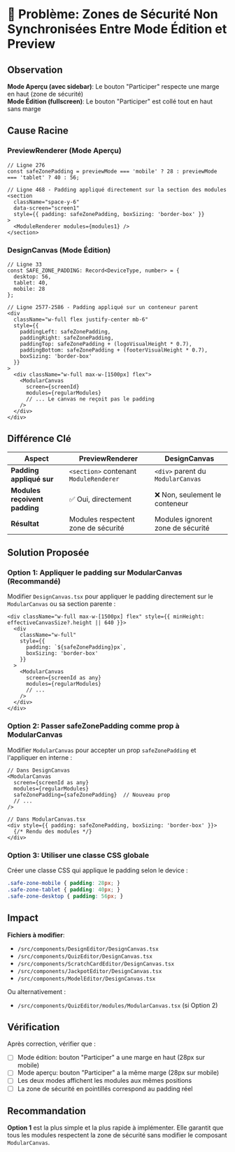 # 🎯 Problème: Zones de Sécurité Non Synchronisées Entre Mode Édition et Preview

## Observation

**Mode Aperçu (avec sidebar)**: Le bouton "Participer" respecte une marge en haut (zone de sécurité)  
**Mode Édition (fullscreen)**: Le bouton "Participer" est collé tout en haut sans marge

## Cause Racine

### PreviewRenderer (Mode Aperçu)
```tsx
// Ligne 276
const safeZonePadding = previewMode === 'mobile' ? 28 : previewMode === 'tablet' ? 40 : 56;

// Ligne 468 - Padding appliqué directement sur la section des modules
<section 
  className="space-y-6" 
  data-screen="screen1"
  style={{ padding: safeZonePadding, boxSizing: 'border-box' }}
>
  <ModuleRenderer modules={modules1} />
</section>
```

### DesignCanvas (Mode Édition)
```tsx
// Ligne 33
const SAFE_ZONE_PADDING: Record<DeviceType, number> = {
  desktop: 56,
  tablet: 40,
  mobile: 28
};

// Ligne 2577-2586 - Padding appliqué sur un conteneur parent
<div
  className="w-full flex justify-center mb-6"
  style={{
    paddingLeft: safeZonePadding,
    paddingRight: safeZonePadding,
    paddingTop: safeZonePadding + (logoVisualHeight * 0.7),
    paddingBottom: safeZonePadding + (footerVisualHeight * 0.7),
    boxSizing: 'border-box'
  }}
>
  <div className="w-full max-w-[1500px] flex">
    <ModularCanvas
      screen={screenId}
      modules={regularModules}
      // ... Le canvas ne reçoit pas le padding
    />
  </div>
</div>
```

## Différence Clé

| Aspect | PreviewRenderer | DesignCanvas |
|--------|----------------|--------------|
| **Padding appliqué sur** | `<section>` contenant `ModuleRenderer` | `<div>` parent du `ModularCanvas` |
| **Modules reçoivent padding** | ✅ Oui, directement | ❌ Non, seulement le conteneur |
| **Résultat** | Modules respectent zone de sécurité | Modules ignorent zone de sécurité |

## Solution Proposée

### Option 1: Appliquer le padding sur ModularCanvas (Recommandé)

Modifier `DesignCanvas.tsx` pour appliquer le padding directement sur le `ModularCanvas` ou sa section parente :

```tsx
<div className="w-full max-w-[1500px] flex" style={{ minHeight: effectiveCanvasSize?.height || 640 }}>
  <div 
    className="w-full"
    style={{
      padding: `${safeZonePadding}px`,
      boxSizing: 'border-box'
    }}
  >
    <ModularCanvas
      screen={screenId as any}
      modules={regularModules}
      // ...
    />
  </div>
</div>
```

### Option 2: Passer safeZonePadding comme prop à ModularCanvas

Modifier `ModularCanvas` pour accepter un prop `safeZonePadding` et l'appliquer en interne :

```tsx
// Dans DesignCanvas
<ModularCanvas
  screen={screenId as any}
  modules={regularModules}
  safeZonePadding={safeZonePadding}  // Nouveau prop
  // ...
/>

// Dans ModularCanvas.tsx
<div style={{ padding: safeZonePadding, boxSizing: 'border-box' }}>
  {/* Rendu des modules */}
</div>
```

### Option 3: Utiliser une classe CSS globale

Créer une classe CSS qui applique le padding selon le device :

```css
.safe-zone-mobile { padding: 28px; }
.safe-zone-tablet { padding: 40px; }
.safe-zone-desktop { padding: 56px; }
```

## Impact

**Fichiers à modifier**:
- `/src/components/DesignEditor/DesignCanvas.tsx`
- `/src/components/QuizEditor/DesignCanvas.tsx`
- `/src/components/ScratchCardEditor/DesignCanvas.tsx`
- `/src/components/JackpotEditor/DesignCanvas.tsx`
- `/src/components/ModelEditor/DesignCanvas.tsx`

Ou alternativement :
- `/src/components/QuizEditor/modules/ModularCanvas.tsx` (si Option 2)

## Vérification

Après correction, vérifier que :
- [ ] Mode édition: bouton "Participer" a une marge en haut (28px sur mobile)
- [ ] Mode aperçu: bouton "Participer" a la même marge (28px sur mobile)
- [ ] Les deux modes affichent les modules aux mêmes positions
- [ ] La zone de sécurité en pointillés correspond au padding réel

## Recommandation

**Option 1** est la plus simple et la plus rapide à implémenter. Elle garantit que tous les modules respectent la zone de sécurité sans modifier le composant `ModularCanvas`.

